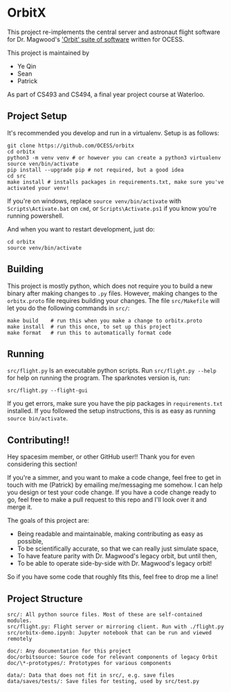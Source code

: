 # OrbitX

This project re-implements the central server and astronaut flight software for
Dr. Magwood's
['Orbit' suite of software](http://www.wiki.spacesim.org/index.php/Orbit)
written for OCESS.

This project is maintained by
- Ye Qin
- Sean
- Patrick

As part of CS493 and CS494, a final year project course at Waterloo.

## Project Setup

It's recommended you develop and run in a virtualenv. Setup is as follows:

```
git clone https://github.com/OCESS/orbitx
cd orbitx
python3 -m venv venv # or however you can create a python3 virtualenv
source ven/bin/activate
pip install --upgrade pip # not required, but a good idea
cd src
make install # installs packages in requirements.txt, make sure you've activated your venv!
```

If you're on windows, replace `source venv/bin/activate` with
`Scripts\Activate.bat` on `cmd`, or `Scripts\Activate.ps1` if you know you're
running powershell.

And when you want to restart development, just do:

```
cd orbitx
source venv/bin/activate
```

## Building

This project is mostly python, which does not require you to build a new binary
after making changes to `.py` files. However, making changes to the
`orbitx.proto` file requires building your changes. The file `src/Makefile` will
let you do the following commands in `src/`:

```
make build    # run this when you make a change to orbitx.proto
make install  # run this once, to set up this project
make format   # run this to automatically format code
```

## Running

`src/flight.py` Is an executable python scripts. Run `src/flight.py --help` for
help on running the program. The sparknotes version is, run:

```
src/flight.py --flight-gui
``` 

If you get errors, make sure you have the pip packages in `requirements.txt`
installed. If you followed the setup instructions, this is as easy as running
`source bin/activate`.

## Contributing!!

Hey spacesim member, or other GitHub user!! Thank you for even considering this
section!

If you're a simmer, and you want to make a code change, feel free to get in
touch with me (Patrick) by emailing me/messaging me somehow. I can help you
design or test your code change. If you have a code change ready to go, feel
free to make a pull request to this repo and I'll look over it and merge it.

The goals of this project are:
- Being readable and maintainable, making contributing as easy as possible,
- To be scientifically accurate, so that we can really just simulate space,
- To have feature parity with Dr. Magwood's legacy orbit, but until then,
- To be able to operate side-by-side with Dr. Magwood's legacy orbit!

So if you have some code that roughly fits this, feel free to drop me a line!

## Project Structure

```
src/: All python source files. Most of these are self-contained modules.
src/flight.py: Flight server or mirroring client. Run with ./flight.py
src/orbitx-demo.ipynb: Jupyter notebook that can be run and viewed remotely

doc/: Any documentation for this project
doc/orbitsource: Source code for relevant components of legacy Orbit
doc/\*-prototypes/: Prototypes for various components

data/: Data that does not fit in src/, e.g. save files
data/saves/tests/: Save files for testing, used by src/test.py
